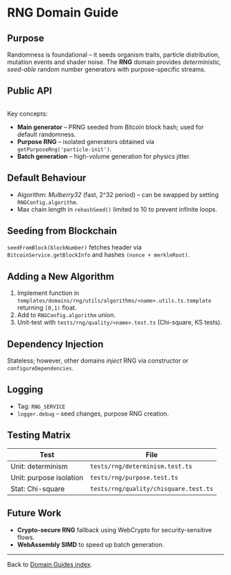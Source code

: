 # RNG Domain Guide

## Purpose

Randomness is foundational – it seeds organism traits, particle distribution, mutation events and shader noise. The **RNG** domain provides _deterministic, seed-able_ random number generators with purpose-specific streams.

## Public API

```1:150:src/domains/rng/interfaces/IRNGService.ts

```

Key concepts:

- **Main generator** – PRNG seeded from Bitcoin block hash; used for default randomness.
- **Purpose RNG** – isolated generators obtained via `getPurposeRng('particle-init')`.
- **Batch generation** – high-volume generation for physics jitter.

## Default Behaviour

- Algorithm: _Mulberry32_ (fast, 2^32 period) – can be swapped by setting `RNGConfig.algorithm`.
- Max chain length in `rehashSeed()` limited to 10 to prevent infinite loops.

## Seeding from Blockchain

`seedFromBlock(blockNumber)` fetches header via `BitcoinService.getBlockInfo` and hashes `(nonce + merkleRoot)`.

## Adding a New Algorithm

1. Implement function in `templates/domains/rng/utils/algorithms/<name>.utils.ts.template` returning `[0,1)` float.
2. Add to `RNGConfig.algorithm` union.
3. Unit-test with `tests/rng/quality/<name>.test.ts` (Chi-square, KS tests).

## Dependency Injection

Stateless; however, other domains _inject_ RNG via constructor or `configureDependencies`.

## Logging

- Tag: `RNG_SERVICE`
- `logger.debug` – seed changes, purpose RNG creation.

## Testing Matrix

| Test                    | File                                  |
| ----------------------- | ------------------------------------- |
| Unit: determinism       | `tests/rng/determinism.test.ts`       |
| Unit: purpose isolation | `tests/rng/purpose.test.ts`           |
| Stat: Chi-square        | `tests/rng/quality/chisquare.test.ts` |

## Future Work

- **Crypto-secure RNG** fallback using WebCrypto for security-sensitive flows.
- **WebAssembly SIMD** to speed up batch generation.

---

Back to [Domain Guides index](./README.md).
